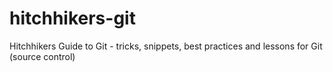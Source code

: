 # hitchhikers-git
Hitchhikers Guide to Git - tricks, snippets, best practices and lessons for Git (source control)
